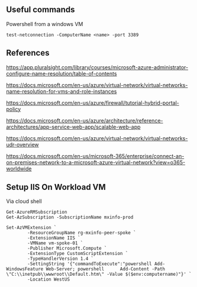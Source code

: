 

## Useful commands

Powershell from a windows VM

````
test-netconnection -ComputerName <name> -port 3389
````

## References

https://app.pluralsight.com/library/courses/microsoft-azure-administrator-configure-name-resolution/table-of-contents

https://docs.microsoft.com/en-us/azure/virtual-network/virtual-networks-name-resolution-for-vms-and-role-instances

https://docs.microsoft.com/en-us/azure/firewall/tutorial-hybrid-portal-policy

https://docs.microsoft.com/en-us/azure/architecture/reference-architectures/app-service-web-app/scalable-web-app

https://docs.microsoft.com/en-us/azure/virtual-network/virtual-networks-udr-overview

https://docs.microsoft.com/en-us/microsoft-365/enterprise/connect-an-on-premises-network-to-a-microsoft-azure-virtual-network?view=o365-worldwide


## Setup IIS On Workload VM

Via cloud shell

````
Get-AzureRMSubscription
Get-AzSubscription -SubscriptionName mxinfo-prod

Set-AzVMExtension `
        -ResourceGroupName rg-mxinfo-peer-spoke `
        -ExtensionName IIS `
        -VMName vm-spoke-01 `
        -Publisher Microsoft.Compute `
        -ExtensionType CustomScriptExtension `
        -TypeHandlerVersion 1.4 `
        -SettingString '{"commandToExecute":"powershell Add-WindowsFeature Web-Server; powershell      Add-Content -Path \"C:\\inetpub\\wwwroot\\Default.htm\" -Value $($env:computername)"}' `
        -Location WestUS

````